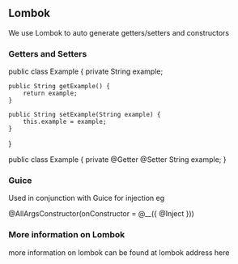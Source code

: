 ## Lombok

We use Lombok to auto generate getters/setters and constructors

### Getters and Setters

public class Example {
    private String example;
    
    public String getExample() {
        return example;
    }
    
    public String setExample(String example) {
        this.example = example;
    }
}

public class Example {
    private @Getter @Setter String example;
}

### Guice

Used in conjunction with Guice for injection eg

@AllArgsConstructor(onConstructor = @__({ @Inject }))

### More information on Lombok

more information on lombok can be found at lombok address here
